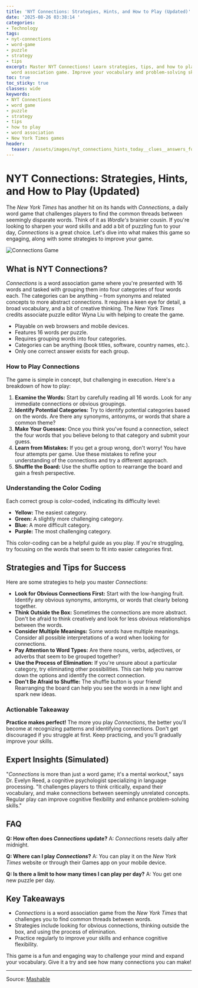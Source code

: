 ```yaml
---
title: 'NYT Connections: Strategies, Hints, and How to Play (Updated)'
date: '2025-08-26 03:38:14 '
categories:
- Technology
tags:
- nyt-connections
- word-game
- puzzle
- strategy
- tips
excerpt: Master NYT Connections! Learn strategies, tips, and how to play this engaging
  word association game. Improve your vocabulary and problem-solving skills.
toc: true
toc_sticky: true
classes: wide
keywords:
- NYT Connections
- word game
- puzzle
- strategy
- tips
- how to play
- word association
- New York Times games
header:
  teaser: /assets/images/nyt_connections_hints_today__clues__answers_for_au_20250826033814.jpg
---
```


# NYT Connections: Strategies, Hints, and How to Play (Updated)

The *New York Times* has another hit on its hands with *Connections*, a daily word game that challenges players to find the common threads between seemingly disparate words. Think of it as *Wordle's* brainier cousin. If you're looking to sharpen your word skills and add a bit of puzzling fun to your day, *Connections* is a great choice. Let's dive into what makes this game so engaging, along with some strategies to improve your game.

![Connections Game](https://helios-i.mashable.com/imagery/articles/05T4I2vz9p7NhKd10AjgsFb/hero-image.jpg)

## What is NYT Connections?

*Connections* is a word association game where you're presented with 16 words and tasked with grouping them into four categories of four words each. The categories can be anything – from synonyms and related concepts to more abstract connections. It requires a keen eye for detail, a broad vocabulary, and a bit of creative thinking. The *New York Times* credits associate puzzle editor Wyna Liu with helping to create the game.

*   Playable on web browsers and mobile devices.
*   Features 16 words per puzzle.
*   Requires grouping words into four categories.
*   Categories can be anything (book titles, software, country names, etc.).
*   Only one correct answer exists for each group.

### How to Play Connections

The game is simple in concept, but challenging in execution. Here's a breakdown of how to play:

1.  **Examine the Words:** Start by carefully reading all 16 words. Look for any immediate connections or obvious groupings.
2.  **Identify Potential Categories:** Try to identify potential categories based on the words. Are there any synonyms, antonyms, or words that share a common theme?
3.  **Make Your Guesses:** Once you think you've found a connection, select the four words that you believe belong to that category and submit your guess.
4.  **Learn from Mistakes:** If you get a group wrong, don't worry! You have four attempts per game. Use these mistakes to refine your understanding of the connections and try a different approach.
5.  **Shuffle the Board:** Use the shuffle option to rearrange the board and gain a fresh perspective.

### Understanding the Color Coding

Each correct group is color-coded, indicating its difficulty level:

*   **Yellow:** The easiest category.
*   **Green:** A slightly more challenging category.
*   **Blue:** A more difficult category.
*   **Purple:** The most challenging category.

This color-coding can be a helpful guide as you play. If you're struggling, try focusing on the words that seem to fit into easier categories first.

## Strategies and Tips for Success

Here are some strategies to help you master *Connections*:

*   **Look for Obvious Connections First:** Start with the low-hanging fruit. Identify any obvious synonyms, antonyms, or words that clearly belong together.
*   **Think Outside the Box:** Sometimes the connections are more abstract. Don't be afraid to think creatively and look for less obvious relationships between the words.
*   **Consider Multiple Meanings:** Some words have multiple meanings. Consider all possible interpretations of a word when looking for connections.
*   **Pay Attention to Word Types:** Are there nouns, verbs, adjectives, or adverbs that seem to be grouped together?
*   **Use the Process of Elimination:** If you're unsure about a particular category, try eliminating other possibilities. This can help you narrow down the options and identify the correct connection.
*   **Don't Be Afraid to Shuffle:** The shuffle button is your friend! Rearranging the board can help you see the words in a new light and spark new ideas.

### Actionable Takeaway

**Practice makes perfect!** The more you play *Connections*, the better you'll become at recognizing patterns and identifying connections. Don't get discouraged if you struggle at first. Keep practicing, and you'll gradually improve your skills.

## Expert Insights (Simulated)

"*Connections* is more than just a word game; it's a mental workout," says Dr. Evelyn Reed, a cognitive psychologist specializing in language processing. "It challenges players to think critically, expand their vocabulary, and make connections between seemingly unrelated concepts. Regular play can improve cognitive flexibility and enhance problem-solving skills."

## FAQ

**Q: How often does *Connections* update?**
A: *Connections* resets daily after midnight.

**Q: Where can I play *Connections*?**
A: You can play it on the *New York Times* website or through their Games app on your mobile device.

**Q: Is there a limit to how many times I can play per day?**
A: You get one new puzzle per day.

## Key Takeaways

*   *Connections* is a word association game from the *New York Times* that challenges you to find common threads between words.
*   Strategies include looking for obvious connections, thinking outside the box, and using the process of elimination.
*   Practice regularly to improve your skills and enhance cognitive flexibility.

This game is a fun and engaging way to challenge your mind and expand your vocabulary. Give it a try and see how many connections you can make!

---

Source: [Mashable](https://mashable.com/article/nyt-connections-hint-answer-today-august-26-2025)